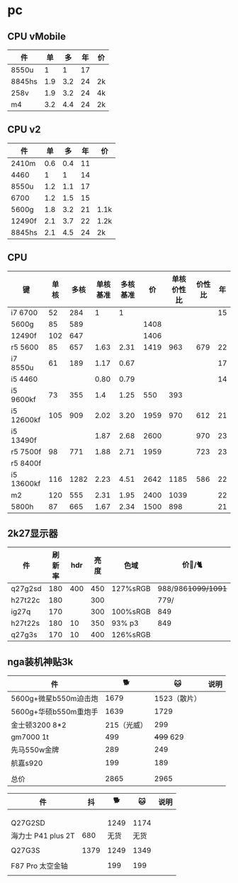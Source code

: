# pc

## CPU vMobile
|件|单|多|年|价|
|-|-|-|-|-|
|8550u|1|1|17||
|8845hs|1.9|3.2|24|2k|
|258v|1.9|3.2|24|4k|
|m4|3.2|4.4|24|2k|


## CPU v2
|件|单|多|年|价|
|-|-|-|-|-|
|2410m|0.6|0.4|11||
|4460|1|1|14||
|8550u|1.2|1.1|17||
|6700|1.2|1.5|15||
|5600g|1.8|3.2|21|1.1k|
|12490f|2.1|3.7|22|1.2k|
|8845hs|2.1|4.5|24|2k|


## CPU
|键|单核|多核|单核基准|多核基准|价|单核价性比|价性比|年|
|-|-|-|-|-|-|-|-|-|
|i7 6700|52|284|1|1||||15|
|5600g|85|589|||1408||||
|12490f|102|647|||1406||||
|r5 5600|85|657|1.63|2.31|1419|963|679|22|
|i7 8550u|61|189|1.17|0.67||||17|
|i5 4460|||0.80|0.79||||14|
|i5 9600kf|73|355|1.4|1.25|550|393|||
|i5 12600kf|105|909|2.02|3.20|1959|970|612|21|
|i5 13490f|||1.87|2.68|2600||970|23|
|r5 7500f|98|771|1.88|2.71|1959||723|23|
|r5 8400f|||||||||
|i5 13600kf|116|1282|2.23|4.51|2642|1185|586|22|
|m2|120|555|2.31|1.95|2400|1039||22|
|5800h|87|665|1.67|2.34|1500|898||21|


## 2k27显示器
|件|刷新率|hdr|亮度|色域|价🐶/🐈|
|-|-|-|-|-|-|
|q27g2sd|180|400|450|127%sRGB|988/986~~1099/1091~~|
|h27t22c|180||300||779/|
|ig27q|170||300|100%sRGB|849|
|h27t22s|180|10|350|93% p3|849|
|q27g3s|170|10|400|126%sRGB|

## nga装机神贴3k
|件|🐕|🐱|说明|
|-|-|-|-|
|5600g+微星b550m迫击炮|1679|1523（散片）||
|5600g+华硕b550m重炮手|1639|1729||
|金士顿3200 8*2|215（光威）|299||
|gm7000 1t|499|~~499~~ 629||
|先马550w金牌|289|249|
|航嘉s920|199|189|
||
|总价|2865|2965|



|件|抖|🐕|🐱|说明|
|-|-|-|-|-|
|||||
|||||
|||||
|Q27G2SD||1249|1174|
|海力士 P41 plus 2T|680|无货|无货|
|||||
|Q27G3S|1379|1249|1349|
|||||
|F87 Pro 太空金轴||199|199|
|||||
